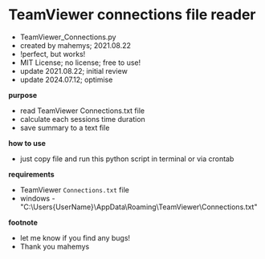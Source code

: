 # TeamViewer connections file reader
- TeamViewer_Connections.py
- created by mahemys; 2021.08.22
- !perfect, but works!
- MIT License; no license; free to use!
- update 2021.08.22; initial review
- update 2024.07.12; optimise

**purpose**
- read TeamViewer Connections.txt file
- calculate each sessions time duration
- save summary to a text file

**how to use**
- just copy file and run this python script in terminal or via crontab

**requirements**
- TeamViewer ```Connections.txt``` file
- windows - "C:\Users\{UserName}\AppData\Roaming\TeamViewer\Connections.txt"

**footnote**
- let me know if you find any bugs!
- Thank you mahemys
